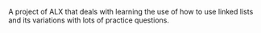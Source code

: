 A project of ALX that deals with learning the use of how to use linked lists and its variations with lots of practice questions.
